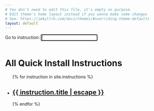 ```yaml
---
# You don't need to edit this file, it's empty on purpose.
# Edit theme's home layout instead if you wanna make some changes
# See: https://jekyllrb.com/docs/themes/#overriding-theme-defaults
layout: default
---
```


<div class="ui-widget">
  <label for="quick-search-box">Go to instruction: </label>
  <input id="quick-search-box" autofocus>
</div>

<br>

<h1 class="page-heading">All Quick Install Instructions</h1>

<ul class="post-list">
{% for instruction in site.instructions %}
    <li>
    <h2>
        <a class="post-link" href="{{ instruction.url | relative_url }}">{{ instruction.title | escape }}</a>
    </h2>
    </li>
{% endfor %}
</ul>

<script src="https://code.jquery.com/jquery-3.2.1.min.js"></script>
<script src="https://code.jquery.com/ui/1.12.1/jquery-ui.min.js"></script>

<script>
    $(function() {

        var availableInstructions = $('.post-list li').map(function () {
            var li = $(this);
            return { label: li.text().trim(), value: $('a.post-link', li).get(0) };
        }).get();

        $( "#quick-search-box" ).autocomplete({
            source: availableInstructions,
            select: function( event, ui ) { ui.item.value.click()}
        });
    });
</script>